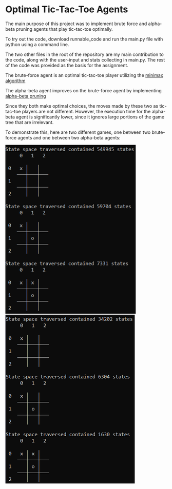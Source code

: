 # Optimal Tic-Tac-Toe Agents

The main purpose of this project was to implement brute force and alpha-beta pruning agents that play tic-tac-toe optimally.

To try out the code, download runnable_code and run the main.py file with python using a command line.

The two other files in the root of the repository are my main contribution to the code, along with the user-input and stats collecting in main.py. The rest of the code was provided as the basis for the assignment.

The brute-force agent is an optimal tic-tac-toe player utilizing the [minimax algorithm](https://en.wikipedia.org/wiki/Minimax)

The alpha-beta agent improves on the brute-force agent by implementing [alpha-beta pruning](https://en.wikipedia.org/wiki/Alpha%E2%80%93beta_pruning)

Since they both make optimal choices, the moves made by these two as tic-tac-toe players are not different. However, the execution time for the alpha-beta agent is significantly lower, since it ignores large portions of the game tree that are irrelevant.

To demonstrate this, here are two different games, one between two brute-force agents and one between two alpha-beta agents:

<img src="https://github.com/cmgodwin/tic-tac-toe_agents/blob/main/agent_output/brute_force_moves.png?raw=true" height=527><img src="https://github.com/cmgodwin/tic-tac-toe_agents/blob/main/agent_output/alpha-beta_moves.png?raw=true">
